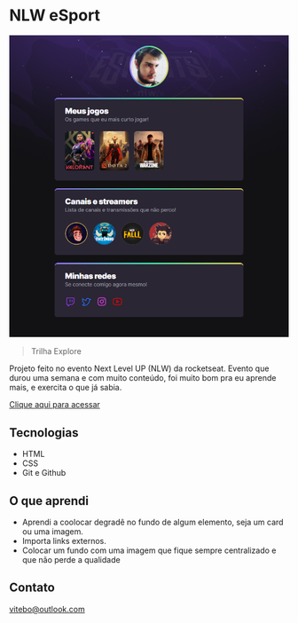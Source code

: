 # NLW eSport 

![preview](./.github/preview.png)
>Trilha Explore

Projeto feito no evento Next Level UP (NLW) da rocketseat.
Evento que durou uma semana e com muito conteúdo, foi muito bom pra eu aprende mais, e exercita o que já sabia.

[Clique aqui para acessar](https://gabriel-vitebo.github.io/NLW-eSports-explore/)

## Tecnologias 
- HTML
- CSS
- Git e Github

## O que aprendi

- Aprendi a coolocar degradê no fundo de algum elemento, seja um card ou uma imagem.
- Importa links externos.
- Colocar um fundo com uma imagem que fique sempre centralizado e que não perde a qualidade

## Contato

vitebo@outlook.com